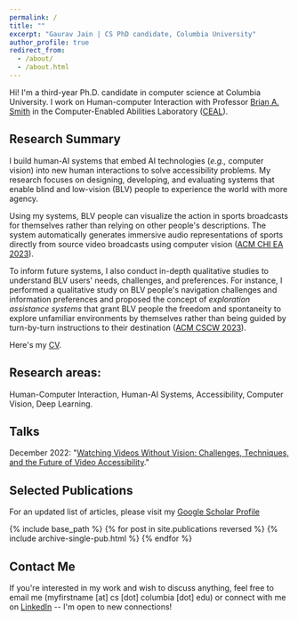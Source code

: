 ```yaml
---
permalink: /
title: ""
excerpt: "Gaurav Jain | CS PhD candidate, Columbia University"
author_profile: true
redirect_from:
  - /about/
  - /about.html
---
```

<!-- ## About Me -->

Hi! I'm a third-year Ph.D. candidate in computer science at Columbia University. I work on Human-computer Interaction with Professor [Brian A. Smith](http://www.cs.columbia.edu/~brian/index.html) in the Computer-Enabled Abilities Laboratory ([CEAL](https://ceal.cs.columbia.edu/)).



## Research Summary

I build human-AI systems that embed AI technologies (<i>e.g.,</i> computer vision) into new human interactions to solve accessibility problems. My research focuses on designing, developing, and evaluating systems that enable blind and low-vision (BLV) people to experience the world with more agency. 

Using my systems, BLV people can visualize the action in sports broadcasts for themselves rather than relying on other people's descriptions. The system automatically generates immersive audio representations of sports directly from source video broadcasts using computer vision ([ACM CHI EA 2023](https://dl.acm.org/doi/10.1145/3544549.3585610)). 

To inform future systems, I also conduct in-depth qualitative studies to understand BLV users' needs, challenges, and preferences. For instance, I performed a qualitative study on BLV people's navigation challenges and information preferences and proposed the concept of <i>exploration assistance systems</i> that grant BLV people the freedom and spontaneity to explore unfamiliar environments by themselves rather than being guided by turn-by-turn instructions to their destination ([ACM CSCW 2023](https://dl.acm.org/doi/10.1145/3579496?cid=99659562550)).


Here's my [CV](http://gaurav1302.github.io/files/Gaurav_CV_PhD.pdf).



## Research areas:

Human-Computer Interaction, Human-AI Systems, Accessibility, Computer Vision, Deep Learning.


## Talks

December 2022: "[Watching Videos Without Vision: Challenges, Techniques, and the Future of Video Accessibility](https://www.youtube.com/watch?v=QuGQKrjezdk)."


## Selected Publications

For an updated list of articles, please visit my [Google Scholar Profile](https://scholar.google.com/citations?user=piSn5gQAAAAJ&hl=en)

{% include base_path %}
{% for post in site.publications reversed %}
  {% include archive-single-pub.html %}
{% endfor %}  




## Contact Me

If you're interested in my work and wish to discuss anything, feel free to email me (myfirstname \[at\] cs \[dot\] columbia \[dot\] edu) or connect with me on [LinkedIn](https://www.linkedin.com/in/gauravjain13298/) -- I'm open to new connections!

